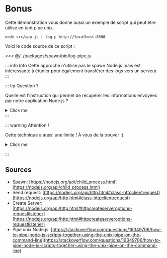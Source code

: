# Bonus

Cette démonstration vous donne aussi un exemple de script qui peut être utilisé en tant pipe unix.

```shell
node src/app.js | log-p http://localhost:8000
```

Voici le code source de ce script :

<<< @/../packages/spawn/bin/log-pipe.js

::: info Info
Cette approche n'utilise pas le spawn Node.js mais est intéressante à étudier pour également transférer des logs vers un serveur.
:::

::: tip Question ?

Quelle est l'instruction qui permet de récupérer les informations envoyées par notre application Node.js ?

<details>
  <summary>Click me</summary>

```ts
#!/usr/bin/env node
const stdin = process.openStdin() // [!code focus]
import {LogForwarder} from './utils/forwarder.js'
```

`process.openStdin()` ouvre le flux d'entrée standard de Node.js et maintient le processus en vie tant que le flux est ouvert.

</details>
:::

::: warning Attention !

Cette technique a aussi une limite ! À vous de la trouver ;).

<details>
  <summary>Click me</summary>

  La limite de cette technique est que le Pipe Unix ne redirige que la sortie `stdout` et pas `stderr`. 
  Il faut donc utiliser un autre moyen pour rediriger les erreurs afin de les transférer vers le serveur de log.
</details>

:::

## Sources

- Spawn: [https://nodejs.org/api/child_process.html](https://nodejs.org/api/child_process.html)
- Send request: [https://nodejs.org/api/http.html#class-httpclientrequest](https://nodejs.org/api/http.html#class-httpclientrequest)
- Create Server: [https://nodejs.org/api/http.html#httpcreateserveroptions-requestlistener](https://nodejs.org/api/http.html#httpcreateserveroptions-requestlistener)
- Pipe unix Node.js: [https://stackoverflow.com/questions/16349706/how-to-pipe-node-js-scripts-together-using-the-unix-pipe-on-the-command-line](https://stackoverflow.com/questions/16349706/how-to-pipe-node-js-scripts-together-using-the-unix-pipe-on-the-command-line)

